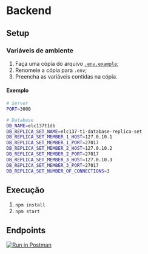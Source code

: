 # Backend

## Setup

### Variáveis de ambiente

1. Faça uma cópia do arquivo [`.env.example`][exemplo-env];
2. Renomeie a cópia para `.env`;
3. Preencha as variáveis contidas na cópia.

#### Exemplo

```bash
# Server
PORT=3000

# Database
DB_NAME=elc137t1db
DB_REPLICA_SET_NAME=elc137-t1-database-replica-set
DB_REPLICA_SET_MEMBER_1_HOST=127.0.10.1
DB_REPLICA_SET_MEMBER_1_PORT=27017
DB_REPLICA_SET_MEMBER_2_HOST=127.0.10.2
DB_REPLICA_SET_MEMBER_2_PORT=27017
DB_REPLICA_SET_MEMBER_3_HOST=127.0.10.3
DB_REPLICA_SET_MEMBER_3_PORT=27017
DB_REPLICA_SET_NUMBER_OF_CONNECTIONS=3
```

## Execução

1. `npm install`
2. `npm start`

## Endpoints

[![Run in Postman](https://run.pstmn.io/button.svg)][postman-link]

<!-- Links -->

[exemplo-env]: <./.env.example> ".env.example"
[postman-link]: <https://app.getpostman.com/run-collection/29631289-5d9e5b02-6926-41c7-9f13-fedc1916c858?action=collection%2Ffork&source=rip_markdown&collection-url=entityId%3D29631289-5d9e5b02-6926-41c7-9f13-fedc1916c858%26entityType%3Dcollection%26workspaceId%3D7319038d-11b5-47bb-a639-9ff301f7d548#?env%5BDevelopment%5D=W3sia2V5IjoiYmFzZVVSTCIsInZhbHVlIjoiaHR0cDovL2xvY2FsaG9zdDozMDAwL2FwaSIsImVuYWJsZWQiOnRydWUsInR5cGUiOiJkZWZhdWx0Iiwic2Vzc2lvblZhbHVlIjoiaHR0cDovL2xvY2FsaG9zdDozMDAwL2FwaSIsInNlc3Npb25JbmRleCI6MH1d> "Run in Postman"
